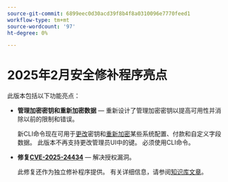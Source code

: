 ```yaml
---
source-git-commit: 6899eec0d30acd39f8b4f8a0310096e7770feed1
workflow-type: tm+mt
source-wordcount: '97'
ht-degree: 0%

---
```

# 2025年2月安全修补程序亮点

此版本包括以下功能亮点：

* **管理加密密钥和重新加密数据** — 重新设计了管理加密密钥以提高可用性并消除以前的限制和错误。<!-- AC-12679 -->

  新CLI命令现在可用于[更改](https://experienceleague.adobe.com/en/docs/commerce-admin/systems/security/encryption-key)密钥和[重新加密](https://developer.adobe.com/commerce/php/development/security/data-encryption/)某些系统配置、付款和自定义字段数据。 此版本不再支持更改管理员UI中的键。 必须使用CLI命令。

* **修复[CVE-2025-24434](https://nvd.nist.gov/vuln/detail/CVE-2025-24434)** — 解决授权漏洞。

  此修复还作为独立修补程序提供。 有关详细信息，请参阅[知识库文章](https://experienceleague.adobe.com/en/docs/commerce-knowledge-base/kb/troubleshooting/known-issues-patches-attached/security-update-available-for-adobe-commerce-apsb25-08)。<!-- AC-12755 -->
